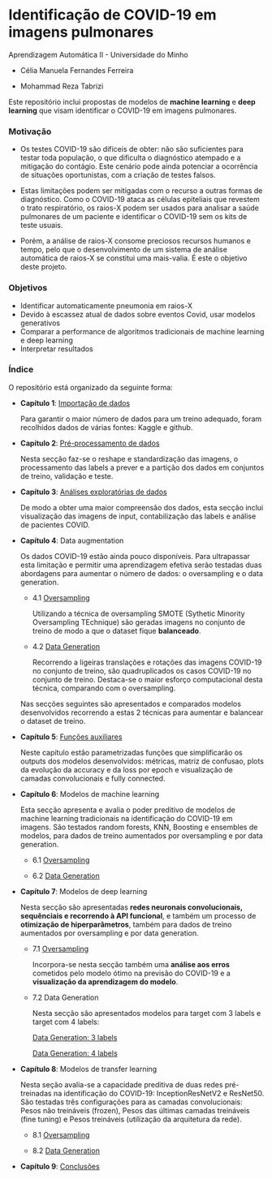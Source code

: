 # Identificação de COVID-19 em imagens pulmonares

Aprendizagem Automática II - Universidade do Minho

* Célia Manuela Fernandes Ferreira

* Mohammad Reza Tabrizi

Este repositório inclui propostas de modelos de <b>machine learning</b> e <b>deep learning</b> que visam identificar o COVID-19 em imagens pulmonares.

### Motivação
* Os testes COVID-19 são difíceis de obter: não são suficientes para testar toda população, o que dificulta o diagnóstico atempado e a mitigação do contágio. Este cenário pode ainda potenciar a ocorrência de situações oportunistas, com a criação de testes falsos.

* Estas limitações podem ser mitigadas com o recurso a outras formas de diagnóstico. Como o COVID-19 ataca as células epiteliais que revestem o trato respiratório, os raios-X podem ser usados para analisar a saúde pulmonares de um paciente e identificar o COVID-19 sem os kits de teste usuais.

* Porém, a análise de raios-X consome preciosos recursos humanos e tempo, pelo que o desenvolvimento de um sistema de análise automática de raios-X se constitui uma mais-valia. É este o objetivo deste projeto. 


### Objetivos

- Identificar automaticamente pneumonia em raios-X
- Devido à escassez atual de dados sobre eventos Covid, usar modelos generativos
- Comparar a performance de algoritmos tradicionais de machine learning e deep learning
- Interpretar resultados


### Índice

O repositório está organizado da seguinte forma:

* <b>Capítulo 1</b>: [Importação de dados](https://github.com/celiaferreira/Covid19_RX/blob/master/1_ImportarDados.ipynb)

  Para garantir o maior número de dados para um treino adequado, foram recolhidos dados de várias fontes: Kaggle e github.

* <b>Capítulo 2</b>: [Pré-processamento de dados](https://github.com/celiaferreira/Covid19_RX/blob/master/2_PreProcessamento.ipynb)

  Nesta secção faz-se o reshape e standardização das imagens, o processamento das labels a prever e a partição dos dados em conjuntos de treino, validação e teste.
  
* <b>Capítulo 3</b>: [Análises exploratórias de dados](https://github.com/celiaferreira/Covid19_RX/blob/master/3_AnaliseDados.ipynb)
  
  De modo a obter uma maior compreensão dos dados, esta secção inclui visualização das imagens de input, contabilização das labels e análise de pacientes COVID.

* <b>Capítulo 4</b>: Data augmentation

  Os dados COVID-19 estão ainda pouco disponíveis. Para ultrapassar esta limitação e permitir uma aprendizagem efetiva serão testadas duas abordagens para aumentar o número de dados: o oversampling e o data generation.

  - 4.1 [Oversampling](https://github.com/celiaferreira/Covid19_RX/blob/master/4_1_Oversampling_SMOTE.ipynb)

    Utilizando a técnica de oversampling SMOTE (Sythetic Minority Oversampling TEchnique) são geradas imagens no conjunto de treino de modo a que o dataset fique <b>balanceado</b>.
    
    
  - 4.2 [Data Generation](https://github.com/celiaferreira/Covid19_RX/blob/master/4_2_DataGeneration.ipynb) 
  
    Recorrendo a ligeiras translações e rotações das imagens COVID-19 no conjunto de treino, são quadruplicados os casos COVID-19 no conjunto de treino. Destaca-se o maior esforço computacional desta técnica, comparando com o oversampling.

  Nas secções seguintes são apresentados e comparados modelos desenvolvidos recorrendo a estas 2 técnicas para aumentar e balancear o dataset de treino.


* <b>Capítulo 5</b>: [Funções auxiliares](https://github.com/celiaferreira/Covid19_RX/blob/master/5_FuncoesAuxiliares.ipynb)

  Neste capítulo estão parametrizadas funções que simplificarão os outputs dos modelos desenvolvidos: métricas, matriz de confusao, plots da evolução da accuracy e da loss por epoch e visualização de camadas convolucionais e fully connected.

* <b>Capítulo 6</b>: Modelos de machine learning

  Esta secção apresenta e avalia o poder preditivo de modelos de machine learning tradicionais na identificação do COVID-19 em imagens.
  São testados random forests, KNN, Boosting e ensembles de modelos, para dados de treino aumentados por oversampling e por data generation.

  - 6.1 [Oversampling](https://github.com/celiaferreira/Covid19_RX/blob/master/6_1_MachineLearning_SMOTE.ipynb)

  - 6.2 [Data Generation](https://github.com/celiaferreira/Covid19_RX/blob/master/6_2_MachineLearning_DataGen.ipynb) 
  

* <b>Capítulo 7</b>: Modelos de deep learning

    Nesta secção são apresentadas <b>redes neuronais convolucionais, sequênciais e recorrendo à API funcional</b>, e também um processo de <b>otimização de hiperparâmetros</b>, também para dados de treino aumentados por oversampling e por data generation.

  - 7.1 [Oversampling](https://github.com/celiaferreira/Covid19_RX/blob/master/7_1_DeepLearning_SMOTE.ipynb)
  
    Incorpora-se nesta secção também uma <b>análise aos erros</b> cometidos pelo modelo ótimo na previsão do COVID-19 e a <b>visualização da aprendizagem do modelo</b>.

  - 7.2 Data Generation
  
    Nesta secção são apresentados modelos para target com 3 labels e target com 4 labels:
        
      [Data Generation: 3 labels](https://github.com/celiaferreira/Covid19_RX/blob/master/7_2_DeepLearning_DataGen_3lab.ipynb) 
      
      [Data Generation: 4 labels](https://github.com/celiaferreira/Covid19_RX/blob/master/7_3_DeepLearning_DataGen_4lab.ipynb) 
         
  
  
* <b>Capítulo 8</b>: Modelos de transfer learning

  Nesta seção avalia-se a capacidade preditiva de duas redes pré-treinadas na identificação do COVID-19: InceptionResNetV2 e ResNet50.
  São testadas três configurações para as camadas convolucionais: Pesos não treináveis (frozen), Pesos das últimas camadas treináveis (fine tuning) e Pesos treináveis (utilização da arquitetura da rede).

  - 8.1 [Oversampling](https://github.com/celiaferreira/Covid19_RX/blob/master/8_1_TransferLearning_SMOTE.ipynb)

  - 8.2 [Data Generation](https://github.com/celiaferreira/Covid19_RX/blob/master/8_2_TransferLearning_DataGen.ipynb) 


* <b>Capítulo 9</b>: [Conclusões](https://github.com/celiaferreira/Covid19_RX/blob/master/9_Conclusoes.ipynb)

